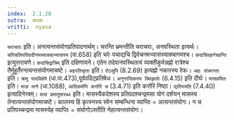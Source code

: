 ```yaml
---
index:  2.1.28
sutra:  कालाः
vritti:  nyasa
---
```


`चराचराः` इति। अनत्यन्तसंयोगप्रतिपादनार्थम्। चरन्ति भ्रमन्तीति चराचराः, अनवस्थिता इत्यर्थः। `चरिचलिपतिवदीनमच्याक्चाभ्यासस्य` (वा.658) इति चरेः पचाद्यचि द्विर्वचनमभ्यासस्याक्चागमश्च। `कदाचिदहर्गच्छन्ति` इत्युत्तरायणे। `कदाचिद्रात्रिम्` इति दक्षिणायने। एतेन तदेवानवस्थितत्वं व्यक्तीकुर्वन्नह्नो रात्रेश्च तैर्मुहूर्तैरनत्यन्तसंयोगमाचष्टे। `अहरतिसृताः` इति। `रोऽसुपि` (8.2.69) इत्यह्नो नकारस्य रेफः। `अहः संक्रान्ताः` इति। `क्रमु पादविक्षेपे` (धा.पा.473),पूर्वपदिट्प्रतिषेधः। `अनुनासिकस्य क्विझलोः` (6.4.15) इति दीर्घः। `मासप्रमितः` इति। `माङ माने` (धा.1088), `आदिकर्मणि कर्त्तरि च` (3.4.71) इति कर्त्तरि निष्ठा। `द्यतिस्यति` (7.4.40) इत्यादिनेत्त्वम्। `मासं प्रमातुमारब्धः` इति। मासस्यैकदेशस्य प्रतिपदश्चन्द्रमसा योगं दर्शयन् मासस्य तेनात्यन्तसंयोगमाचष्टे। कालस्य हि कृत्स्नस्य स्वेन सम्बन्धिना व्याप्तिः = अत्यन्तसंयोगः। न च प्रतिपच्चन्द्रमा मासस्येह व्याप्तिः = संयोगोऽस्तीति नेहात्यन्तसंयोगः।

